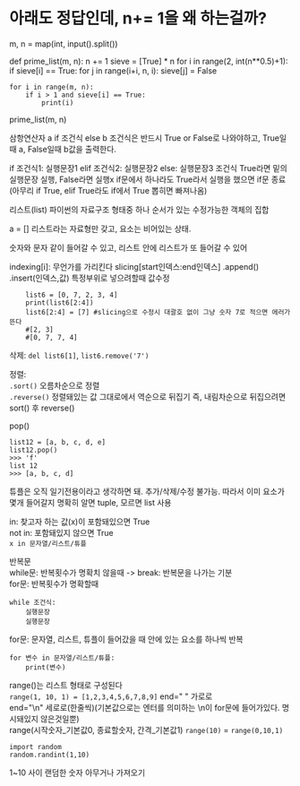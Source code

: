 # 아래도 정답인데, n+= 1을 왜 하는걸까?

m, n = map(int, input().split())


def prime_list(m, n):
    n += 1
    sieve = [True] * n
    for i in range(2, int(n**0.5)+1):
        if sieve[i] == True:
            for j in range(i+i, n, i):
                sieve[j] = False

    for i in range(m, n):
        if i > 1 and sieve[i] == True:
            print(i)


prime_list(m, n)


삼항연산자 a if 조건식 else b
조건식은 반드시 True or False로 나와야하고,
True일때 a, False일때 b값을 출력한다.


if 조건식1:
    실행문장1
elif 조건식2:
    실행문장2
else:
    실행문장3
조건식 True라면 밑의 실행문장 실행, False라면 실행x
if문에서 하나라도 True라서 실행을 했으면 if문 종료 (아무리 if True, elif True라도 if에서 True 뽑히면 빠져나옴) 

리스트(list)
파이썬의 자료구조 형태중 하나
순서가 있는 수정가능한 객체의 집합

a = []
리스트라는 자료형만 갖고, 요소는 비어있는 상태.

숫자와 문자 같이 들어갈 수 있고, 리스트 안에 리스트가 또 들어갈 수 있어

indexing[i]: 무언가를 가리킨다 
slicing[start인덱스:end인덱스]
.append()
.insert(인덱스,값) 특정부위로 넣으려할때
값수정
``` 
    list6 = [0, 7, 2, 3, 4]
    print(list6[2:4])
    list6[2:4] = [7] #slicing으로 수정시 대괄호 없이 그냥 숫자 7로 적으면 에러가 뜬다 
    #[2, 3]
    #[0, 7, 7, 4]
```   

삭제: ```del list6[1]```, ```list6.remove('7')```   

정렬:   
```.sort()``` 오름차순으로 정렬   
```.reverse()``` 정렬돼있는 값 그대로에서 역순으로 뒤집기
즉, 내림차순으로 뒤집으려면 sort() 후 reverse()

pop()
```
list12 = [a, b, c, d, e]
list12.pop()
>>> 'f'
list 12
>>> [a, b, c, d]
```

튜플은 오직 일기전용이라고 생각하면 돼. 추가/삭제/수정 불가능.
따라서 이미 요소가 몇개 들어갈지 명확히 알면 tuple, 모르면 list 사용

in: 찾고자 하는 값(x)이 포함돼있으면 True   
not in: 포함돼있지 않으면 True     
```x in 문자열/리스트/튜플```  


반복문   
while문: 반복횟수가 명확치 않을때 -> break: 반복문을 나가는 기분   
for문: 반복횟수가 명확할때   
```
while 조건식:     
    실행문장   
    실행문장   
```  
for문: 문자열, 리스트, 튜플이 들어갔을 때 안에 있는 요소를 하나씩 반복   
```
for 변수 in 문자열/리스트/튜플:   
    print(변수)   
```

range()는 리스트 형태로 구성된다   
```range(1, 10, 1) = [1,2,3,4,5,6,7,8,9]```
end=" " 가로로   
end="\n" 세로로(한줄씩)(기본값으로는 엔터를 의미하는 \n이 for문에 들어가있다. 명시돼있지 않은것일뿐)    
range(시작숫자_기본값0, 종료할숫자, 간격_기본값1)
```range(10)``` = ```range(0,10,1)```


```
import random
random.randint(1,10)
```
1~10 사이 랜덤한 숫자 아무거나 가져오기







